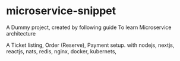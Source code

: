 # microservice-snippet

A Dummy project, created by following guide To learn Microservice architecture

A Ticket listing, Order (Reserve), Payment setup. with nodejs, nextjs, reactjs, nats, redis, nginx, docker, kubernets, 
